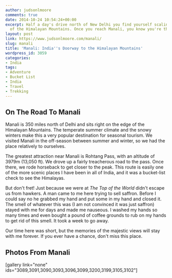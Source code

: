```yaml
---
author: judsonlmoore
comments: true
date: 2014-10-24 10:54:24+00:00
excerpt: Half a day's drive north of New Delhi you find yourself scaling the foothills
  of the Himalayan Mountains. Once you reach Manali, you know you're there.
layout: post
link: https://www.judsonlmoore.com/manali/
slug: manali
title: 'Manali: India''s Doorway to the Himalayan Mountains'
wordpress_id: 3059
categories:
- India
tags:
- Adventure
- Bucket List
- India
- Travel
- Trekking
---
```


## On The Road To Manali


Manali is 350 miles north of Delhi and sits right on the edge of the Himalayan Mountains. The temperate summer climate and the snowy winters make this a very popular destination for seasonal tourism. We visited Manali in the off-season between summer and winter, so we had the place relatively to ourselves.

The greatest attraction near Manali is Rohtang Pass, with an altitude of 3979m (13,050 ft). We drove up a fairly treacherous road to the pass. Once there, we rode horseback to get closer to the peak. This route is easily one of the more scenic places I have been in all of India, and it was a bucket-list check to see the Himalayas.

But don't fret! Just because we were at _The Top of the World_ didn't escape us from hawkers. A man came to me here trying to sell saffron. Before I could say no he grabbed my hand and put some in my hand and closed it. The smell of whatever this was (I am not convinced it was just saffron) stayed with me for days and made me nauseous. I washed my hands so many times and even bought a pound of coffee grounds to rub on my hands to get rid of this smell. It took a week to go away.

Our time here was short, but the memories of the majestic views will stay with me forever. If you ever have a chance, don't miss this place.


## Photos From Manali




[gallery link="none" ids="3089,3091,3090,3093,3096,3099,3200,3199,3105,3102"]
